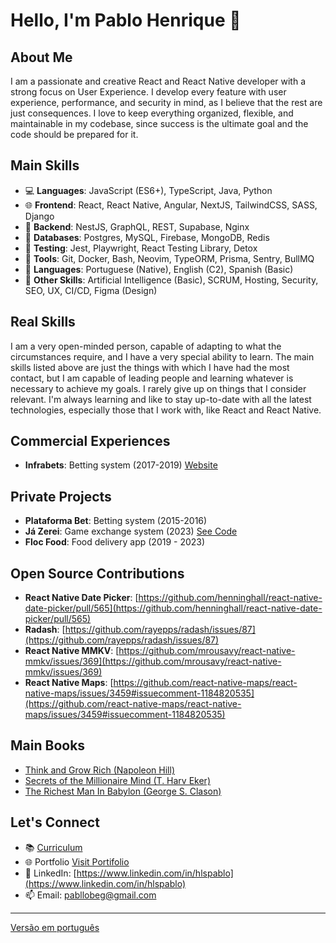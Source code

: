 # Hello, I'm Pablo Henrique 👋

## About Me
I am a passionate and creative React and React Native developer with a strong focus on User Experience. 
I develop every feature with user experience, performance, and security in mind, as I believe that the rest are just consequences. 
I love to keep everything organized, flexible, and maintainable in my codebase, since success is the ultimate goal and the code should be prepared for it.

## Main Skills
- 💻 **Languages**: JavaScript (ES6+), TypeScript, Java, Python
- 🌐 **Frontend**: React, React Native, Angular, NextJS, TailwindCSS, SASS, Django
- 🔗 **Backend**: NestJS, GraphQL, REST, Supabase, Nginx 
- 💾 **Databases**: Postgres, MySQL, Firebase, MongoDB, Redis
- 🧪 **Testing**:  Jest, Playwright, React Testing Library, Detox
- 🔧 **Tools**: Git, Docker, Bash, Neovim, TypeORM, Prisma, Sentry, BullMQ
- 🌟 **Languages**: Portuguese (Native), English (C2), Spanish (Basic)
- 🚀 **Other Skills**: Artificial Intelligence (Basic), SCRUM,  Hosting, Security, SEO, UX, CI/CD, Figma (Design)

## Real Skills
I am a very open-minded person, capable of adapting to what the circumstances require, and I have a very special ability to learn. 
The main skills listed above are just the things with which I have had the most contact,
but I am capable of leading people and learning whatever is necessary to achieve my goals. 
I rarely give up on things that I consider relevant. I'm always learning and like to stay up-to-date with all the latest technologies, 
especially those that I work with, like React and React Native.

## Commercial Experiences
- **Infrabets**: Betting system (2017-2019) [Website](https://infrabets.com.br)

## Private Projects
- **Plataforma Bet**: Betting system (2015-2016)
- **Já Zerei**: Game exchange system (2023) [See Code](https://github.com/hlspablo/jazerei)
- **Floc Food**: Food delivery app (2019 - 2023)

## Open Source Contributions
- **React Native Date Picker**: [https://github.com/henninghall/react-native-date-picker/pull/565](https://github.com/henninghall/react-native-date-picker/pull/565)
- **Radash**: [https://github.com/rayepps/radash/issues/87](https://github.com/rayepps/radash/issues/87)
- **React Native MMKV**: [https://github.com/mrousavy/react-native-mmkv/issues/369](https://github.com/mrousavy/react-native-mmkv/issues/369)
- **React Native Maps**: [https://github.com/react-native-maps/react-native-maps/issues/3459#issuecomment-1184820535](https://github.com/react-native-maps/react-native-maps/issues/3459#issuecomment-1184820535)

## Main Books
- [Think and Grow Rich (Napoleon Hill)](https://www.amazon.com.br/Think-Grow-Rich-Napoleon-Hill/dp/1585424331)
- [Secrets of the Millionaire Mind (T. Harv Eker)](https://www.amazon.com.br/Secrets-Millionaire-Mind-Mastering-English-ebook/dp/B000FCJZ3G)
- [The Richest Man In Babylon (George S. Clason)](https://www.amazon.com.br/Richest-Man-Babylon-English-ebook/dp/B07H7HN6DN)

## Let's Connect
- 📚 [Curriculum](https://github.com/hlspablo/hlspablo/blob/main/curriculim-2024.pdf)
- 🌐 Portfolio [Visit Portifolio](https://webshell-hlspablo.vercel.app)
- 📱 LinkedIn: [https://www.linkedin.com/in/hlspablo](https://www.linkedin.com/in/hlspablo)
- 📫 Email: pabllobeg@gmail.com

---
[Versão em português](README-ptBR.md)
